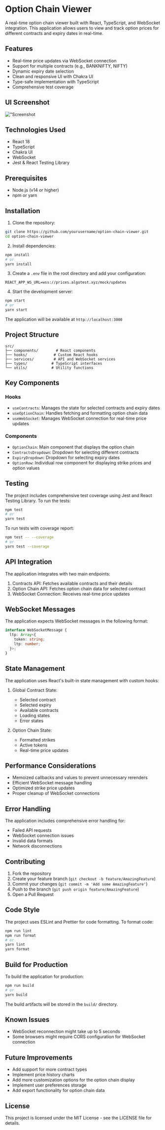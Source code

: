 # Option Chain Viewer

A real-time option chain viewer built with React, TypeScript, and WebSocket integration. This application allows users to view and track option prices for different contracts and expiry dates in real-time.

## Features

- Real-time price updates via WebSocket connection
- Support for multiple contracts (e.g., BANKNIFTY, NIFTY)
- Dynamic expiry date selection
- Clean and responsive UI with Chakra UI
- Type-safe implementation with TypeScript
- Comprehensive test coverage


## UI Screenshot
!["Screenshot](./ui.png "screenshot")


## Technologies Used

- React 18
- TypeScript
- Chakra UI
- WebSocket
- Jest & React Testing Library

## Prerequisites

- Node.js (v14 or higher)
- npm or yarn

## Installation

1. Clone the repository:
```bash
git clone https://github.com/yourusername/option-chain-viewer.git
cd option-chain-viewer
```

2. Install dependencies:
```bash
npm install
# or
yarn install
```

3. Create a `.env` file in the root directory and add your configuration:
```
REACT_APP_WS_URL=wss://prices.algotest.xyz/mock/updates
```

4. Start the development server:
```bash
npm start
# or
yarn start
```

The application will be available at `http://localhost:3000`

## Project Structure

```
src/
├── components/        # React components
├── hooks/            # Custom React hooks
├── services/         # API and WebSocket services
├── types/           # TypeScript interfaces
└── utils/           # Utility functions
```

## Key Components

### Hooks

- `useContracts`: Manages the state for selected contracts and expiry dates
- `useOptionChain`: Handles fetching and formatting option chain data
- `useWebSocket`: Manages WebSocket connection for real-time price updates

### Components

- `OptionChain`: Main component that displays the option chain
- `ContractsDropdown`: Dropdown for selecting different contracts
- `ExpiryDropdown`: Dropdown for selecting expiry dates
- `OptionRow`: Individual row component for displaying strike prices and option values

## Testing

The project includes comprehensive test coverage using Jest and React Testing Library. To run the tests:

```bash
npm test
# or
yarn test
```

To run tests with coverage report:

```bash
npm test -- --coverage
# or
yarn test --coverage
```

## API Integration

The application integrates with two main endpoints:

1. Contracts API: Fetches available contracts and their details
2. Option Chain API: Fetches option chain data for selected contract
3. WebSocket Connection: Receives real-time price updates

## WebSocket Messages

The application expects WebSocket messages in the following format:

```typescript
interface WebSocketMessage {
  ltp: Array<{
    token: string;
    ltp: number;
  }>;
}
```

## State Management

The application uses React's built-in state management with custom hooks:

1. Global Contract State:
   - Selected contract
   - Selected expiry
   - Available contracts
   - Loading states
   - Error states

2. Option Chain State:
   - Formatted strikes
   - Active tokens
   - Real-time price updates

## Performance Considerations

- Memoized callbacks and values to prevent unnecessary rerenders
- Efficient WebSocket message handling
- Optimized strike price updates
- Proper cleanup of WebSocket connections

## Error Handling

The application includes comprehensive error handling for:

- Failed API requests
- WebSocket connection issues
- Invalid data formats
- Network disconnections

## Contributing

1. Fork the repository
2. Create your feature branch (`git checkout -b feature/AmazingFeature`)
3. Commit your changes (`git commit -m 'Add some AmazingFeature'`)
4. Push to the branch (`git push origin feature/AmazingFeature`)
5. Open a Pull Request

## Code Style

The project uses ESLint and Prettier for code formatting. To format code:

```bash
npm run lint
npm run format
# or
yarn lint
yarn format
```

## Build for Production

To build the application for production:

```bash
npm run build
# or
yarn build
```

The build artifacts will be stored in the `build/` directory.


## Known Issues

- WebSocket reconnection might take up to 5 seconds
- Some browsers might require CORS configuration for WebSocket connection

## Future Improvements

- Add support for more contract types
- Implement price history charts
- Add more customization options for the option chain display
- Implement user preferences storage
- Add export functionality for option chain data

## License

This project is licensed under the MIT License - see the LICENSE file for details.

